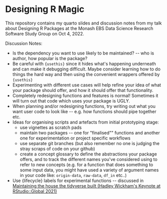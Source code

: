 # Designing R Magic

<!-- badges: start -->

<!-- badges: end -->

This repository contains my quarto slides and discussion notes from my talk about Designing R Packages at the Monash EBS Data Science Research Software Study Group on Oct 4, 2022.

Discussion Notes:

-   Is the dependency you want to use likely to be maintained? -- who is author, how popular is the package?
-   Be careful with `{usethis}` since it hides what's happening underneath and can make it debugging difficult. Maybe consider learning how to do things the hard way and then using the convenient wrappers offered by `{usethis}`
-   Experimenting with different use cases will help refine your idea of what your package should offer, and how it should offer that functionality.
-   Completely redesigning functions and features is normal! Sometimes it will turn out that code which uses your package is UGLY. 
-   When planning and/or redesigning functions, try writing out what you want user code to look like -- e.g. how functions should pipe together etc.
-   Ideas for organising scripts and artefacts from initial prototyping stage:
    -   use vignettes as scratch pads
    -   maintain two packages -- one for "finalised"" functions and another one for experimentation or project specific workflows
    -   use separate git branches (but also remember no one is judging the stray scraps of code on your github)
    -   create a concept glossary to define the abstractions your package offers, and to track the different names you've considered using to refer to new concepts (e.g. for a function that does something to some input data, you might have used a variety of argument names in your code like: `origin-data`, `raw-data`, `df_in` etc..)
-   Use {lifecycle} labels for experimental functions -- discussed in [Maintaining the house the tidyverse built (Hadley Wickham's Keynote at RStudio::Global 2021)](https://www.rstudio.com/resources/rstudioglobal-2021/maintaining-the-house-the-tidyverse-built/)
